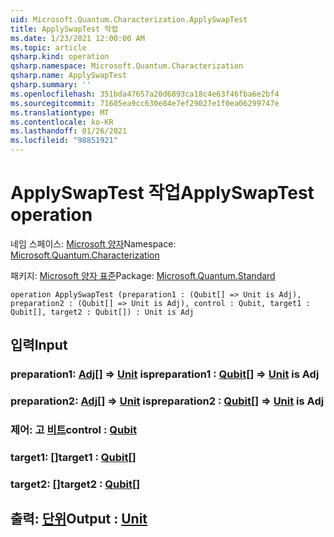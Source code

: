 ```yaml
---
uid: Microsoft.Quantum.Characterization.ApplySwapTest
title: ApplySwapTest 작업
ms.date: 1/23/2021 12:00:00 AM
ms.topic: article
qsharp.kind: operation
qsharp.namespace: Microsoft.Quantum.Characterization
qsharp.name: ApplySwapTest
qsharp.summary: ''
ms.openlocfilehash: 351bda47657a20d6893ca18c4e63f46fba6e2bf4
ms.sourcegitcommit: 71605ea9cc630e84e7ef29027e1f0ea06299747e
ms.translationtype: MT
ms.contentlocale: ko-KR
ms.lasthandoff: 01/26/2021
ms.locfileid: "98851921"
---
```

# <a name="applyswaptest-operation"></a><span data-ttu-id="1e03e-102">ApplySwapTest 작업</span><span class="sxs-lookup"><span data-stu-id="1e03e-102">ApplySwapTest operation</span></span>

<span data-ttu-id="1e03e-103">네임 스페이스: [Microsoft 양자](xref:Microsoft.Quantum.Characterization)</span><span class="sxs-lookup"><span data-stu-id="1e03e-103">Namespace: [Microsoft.Quantum.Characterization](xref:Microsoft.Quantum.Characterization)</span></span>

<span data-ttu-id="1e03e-104">패키지: [Microsoft 양자 표준](https://nuget.org/packages/Microsoft.Quantum.Standard)</span><span class="sxs-lookup"><span data-stu-id="1e03e-104">Package: [Microsoft.Quantum.Standard](https://nuget.org/packages/Microsoft.Quantum.Standard)</span></span>




```qsharp
operation ApplySwapTest (preparation1 : (Qubit[] => Unit is Adj), preparation2 : (Qubit[] => Unit is Adj), control : Qubit, target1 : Qubit[], target2 : Qubit[]) : Unit is Adj
```


## <a name="input"></a><span data-ttu-id="1e03e-105">입력</span><span class="sxs-lookup"><span data-stu-id="1e03e-105">Input</span></span>

### <a name="preparation1--qubit--unit--is-adj"></a><span data-ttu-id="1e03e-106">preparation1: [Adj](xref:microsoft.quantum.lang-ref.qubit)[] => [Unit](xref:microsoft.quantum.lang-ref.unit)  is</span><span class="sxs-lookup"><span data-stu-id="1e03e-106">preparation1 : [Qubit](xref:microsoft.quantum.lang-ref.qubit)[] => [Unit](xref:microsoft.quantum.lang-ref.unit)  is Adj</span></span>




### <a name="preparation2--qubit--unit--is-adj"></a><span data-ttu-id="1e03e-107">preparation2: [Adj](xref:microsoft.quantum.lang-ref.qubit)[] => [Unit](xref:microsoft.quantum.lang-ref.unit)  is</span><span class="sxs-lookup"><span data-stu-id="1e03e-107">preparation2 : [Qubit](xref:microsoft.quantum.lang-ref.qubit)[] => [Unit](xref:microsoft.quantum.lang-ref.unit)  is Adj</span></span>




### <a name="control--qubit"></a><span data-ttu-id="1e03e-108">제어: 고 [비트](xref:microsoft.quantum.lang-ref.qubit)</span><span class="sxs-lookup"><span data-stu-id="1e03e-108">control : [Qubit](xref:microsoft.quantum.lang-ref.qubit)</span></span>




### <a name="target1--qubit"></a><span data-ttu-id="1e03e-109">target1: [](xref:microsoft.quantum.lang-ref.qubit)[]</span><span class="sxs-lookup"><span data-stu-id="1e03e-109">target1 : [Qubit](xref:microsoft.quantum.lang-ref.qubit)[]</span></span>




### <a name="target2--qubit"></a><span data-ttu-id="1e03e-110">target2: [](xref:microsoft.quantum.lang-ref.qubit)[]</span><span class="sxs-lookup"><span data-stu-id="1e03e-110">target2 : [Qubit](xref:microsoft.quantum.lang-ref.qubit)[]</span></span>





## <a name="output--unit"></a><span data-ttu-id="1e03e-111">출력: [단위](xref:microsoft.quantum.lang-ref.unit)</span><span class="sxs-lookup"><span data-stu-id="1e03e-111">Output : [Unit](xref:microsoft.quantum.lang-ref.unit)</span></span>

